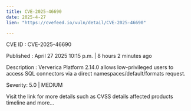 ```yaml
---
title: CVE-2025-46690
date: 2025-4-27
lien: "https://cvefeed.io/vuln/detail/CVE-2025-46690"

---
```


CVE ID : CVE-2025-46690

Published :  April 27
2025
10:15 p.m. | 8 hours
2 minutes ago

Description : Ververica Platform 2.14.0 allows low-privileged users to access SQL connectors via a direct namespaces/default/formats request.

Severity: 5.0 | MEDIUM

Visit the link for more details
such as CVSS details
affected products
timeline
and more...
